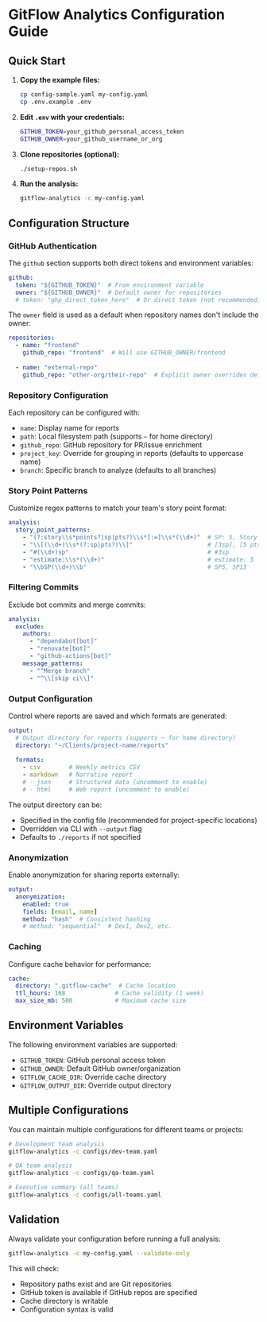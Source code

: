 # GitFlow Analytics Configuration Guide

## Quick Start

1. **Copy the example files:**
   ```bash
   cp config-sample.yaml my-config.yaml
   cp .env.example .env
   ```

2. **Edit `.env` with your credentials:**
   ```bash
   GITHUB_TOKEN=your_github_personal_access_token
   GITHUB_OWNER=your_github_username_or_org
   ```

3. **Clone repositories (optional):**
   ```bash
   ./setup-repos.sh
   ```

4. **Run the analysis:**
   ```bash
   gitflow-analytics -c my-config.yaml
   ```

## Configuration Structure

### GitHub Authentication

The `github` section supports both direct tokens and environment variables:

```yaml
github:
  token: "${GITHUB_TOKEN}"  # From environment variable
  owner: "${GITHUB_OWNER}"  # Default owner for repositories
  # token: "ghp_direct_token_here"  # Or direct token (not recommended)
```

The `owner` field is used as a default when repository names don't include the owner:

```yaml
repositories:
  - name: "frontend"
    github_repo: "frontend"  # Will use GITHUB_OWNER/frontend
  
  - name: "external-repo"
    github_repo: "other-org/their-repo"  # Explicit owner overrides default
```

### Repository Configuration

Each repository can be configured with:

- `name`: Display name for reports
- `path`: Local filesystem path (supports `~` for home directory)
- `github_repo`: GitHub repository for PR/issue enrichment
- `project_key`: Override for grouping in reports (defaults to uppercase name)
- `branch`: Specific branch to analyze (defaults to all branches)

### Story Point Patterns

Customize regex patterns to match your team's story point format:

```yaml
analysis:
  story_point_patterns:
    - "(?:story\\s*points?|sp|pts?)\\s*[:=]\\s*(\\d+)"  # SP: 5, Story Points = 3
    - "\\[(\\d+)\\s*(?:sp|pts?)\\]"                     # [3sp], [5 pts]
    - "#(\\d+)sp"                                       # #3sp
    - "estimate:\\s*(\\d+)"                             # estimate: 5
    - "\\bSP(\\d+)\\b"                                  # SP5, SP13
```

### Filtering Commits

Exclude bot commits and merge commits:

```yaml
analysis:
  exclude:
    authors:
      - "dependabot[bot]"
      - "renovate[bot]"
      - "github-actions[bot]"
    message_patterns:
      - "^Merge branch"
      - "^\\[skip ci\\]"
```

### Output Configuration

Control where reports are saved and which formats are generated:

```yaml
output:
  # Output directory for reports (supports ~ for home directory)
  directory: "~/Clients/project-name/reports"
  
  formats:
    - csv        # Weekly metrics CSV
    - markdown   # Narrative report
    # - json     # Structured data (uncomment to enable)
    # - html     # Web report (uncomment to enable)
```

The output directory can be:
- Specified in the config file (recommended for project-specific locations)
- Overridden via CLI with `--output` flag
- Defaults to `./reports` if not specified

### Anonymization

Enable anonymization for sharing reports externally:

```yaml
output:
  anonymization:
    enabled: true
    fields: [email, name]
    method: "hash"  # Consistent hashing
    # method: "sequential"  # Dev1, Dev2, etc.
```

### Caching

Configure cache behavior for performance:

```yaml
cache:
  directory: ".gitflow-cache"  # Cache location
  ttl_hours: 168              # Cache validity (1 week)
  max_size_mb: 500            # Maximum cache size
```

## Environment Variables

The following environment variables are supported:

- `GITHUB_TOKEN`: GitHub personal access token
- `GITHUB_OWNER`: Default GitHub owner/organization
- `GITFLOW_CACHE_DIR`: Override cache directory
- `GITFLOW_OUTPUT_DIR`: Override output directory

## Multiple Configurations

You can maintain multiple configurations for different teams or projects:

```bash
# Development team analysis
gitflow-analytics -c configs/dev-team.yaml

# QA team analysis  
gitflow-analytics -c configs/qa-team.yaml

# Executive summary (all teams)
gitflow-analytics -c configs/all-teams.yaml
```

## Validation

Always validate your configuration before running a full analysis:

```bash
gitflow-analytics -c my-config.yaml --validate-only
```

This will check:
- Repository paths exist and are Git repositories
- GitHub token is available if GitHub repos are specified
- Cache directory is writable
- Configuration syntax is valid